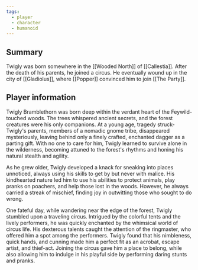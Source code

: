 ```yaml
---
tags:
  - player
  - character
  - humanoid
---
```

## Summary

Twigly was born somewhere in the [[Wooded North]] of [[Callestia]]. After the death of his parents, he joined a circus. He eventually wound up in the city of [[Gladiolus]], where [[Popper]] convinced him to join [[The Party]].


## Player information

Twigly Bramblethorn was born deep within the verdant heart of the Feywild-touched woods. The trees whispered ancient secrets, and the forest creatures were his only companions. At a young age, tragedy struck-Twigly's parents, members of a nomadic gnome tribe, disappeared
mysteriously, leaving behind only a finely crafted, enchanted dagger as a parting gift. With no one to care for him, Twigly learned to survive alone in the wilderness, becoming attuned to the forest's rhythms and honing his natural stealth and agility.

As he grew older, Twigly developed a knack for sneaking into places unnoticed, always using his skills to get by but never with malice. His kindhearted nature led him to use his abilities to protect animals, play pranks on poachers, and help those lost in the woods. However, he always carried a streak of mischief, finding joy in outwitting those who sought to do wrong.

One fateful day, while wandering near the edge of the forest, Twigly stumbled upon a traveling circus. Intrigued by the colorful tents and the lively performers, he was quickly enchanted by the whimsical world of circus life. His dexterous talents caught the attention of the ringmaster, who offered him a spot among the performers. Twigly found that his nimbleness, quick hands, and cunning made him a perfect fit as an acrobat, escape artist, and thief-act. Joining the circus gave him a place to belong, while also allowing him to indulge in his playful side by performing daring stunts and pranks.